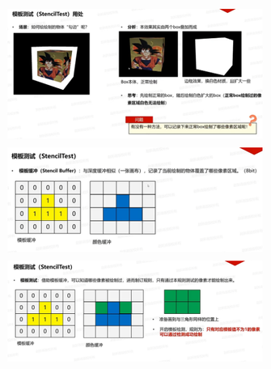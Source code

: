 ![输入图片说明](/imgs/2025-02-08/dD2ags72nH0RsSxG.png)

![输入图片说明](/imgs/2025-02-08/QSmym7ZiF54lEOkm.png)

![输入图片说明](/imgs/2025-02-08/MqTacdIRgu3xuMvB.png)
<!--stackedit_data:
eyJoaXN0b3J5IjpbLTE4OTM3NzYwOTUsLTE3MTAyMjIxNzldfQ
==
-->